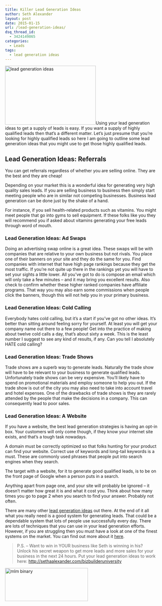 ```yaml
---
title: Killer Lead Generation Ideas
author: Seth Alexander
layout: post
date: 2015-01-15
url: /lead-generation-ideas/
dsq_thread_id:
  - 3424149865
categories:
  - Leads
tags:
  - lead generation ideas
---
```

<img class="alignleft size-medium wp-image-1993" src="http://sethaalexander.com/wp-content/uploads/2015/01/lead-generation-ideas-300x194.jpg" alt="lead generation ideas" width="300" height="194" />Using your lead generation ideas to get a supply of leads is easy. If you want a supply of highly qualified leads then that&#8217;s a different matter. Let&#8217;s just presume that you&#8217;re looking for highly qualified leads so here I am going to outline some lead generation ideas that you might use to get those highly qualified leads.

## Lead Generation Ideas: Referrals

You can get referrals regardless of whether you are selling online. They are the best and they are cheap!

Depending on your market this is a wonderful idea for generating very high quality sales leads. If you are selling business to business then simply start meeting people who are in similar not competing businesses. Business lead generation can be done just by the shake of a hand.

For instance, if you sell health-related products such as vitamins. You might meet people that go into gyms to sell equipment. If these folks like you they will recommend you if asked about vitamins generating your free leads through word of mouth.

### Lead Generation Ideas: Ad Swaps

Doing an advertising swap online is a great idea. These swaps will be with companies that are relative to your own business but not rivals. You place one of their banners on your site and they do the same for you. Find companies with internet that have high page rankings because they get the most traffic. If you&#8217;re not quite up there in the rankings yet you will have to set your sights a little lower. All you&#8217;ve got to do is compose an email which will only take a few minutes &#8211; and it may bring you excellent results. Also check to confirm whether these higher ranked companies have affiliate programs. That way you may also earn some commissions when people click the banners, though this will not help you in your primary business.

### Lead Generation Ideas: Cold Calling

Everybody hates cold calling, but it&#8217;s a start if you&#8217;ve got no other ideas. It&#8217;s better than sitting around feeling sorry for yourself. At least you will get your company name out there to a few people! Get into the practice of making about twelve cold calls a day, that&#8217;s about sixty a week. This is the least number I suggest to see any kind of results, if any. Can you tell I absolutely HATE cold calling?

### Lead Generation Ideas: Trade Shows

Trade shows are a superb way to generate leads. Naturally the trade show will have to be relevant to your business to generate qualified leads. Unfortunately trade shows can be very expensive. You&#8217;ll likely have to spend on promotional materials and employ someone to help you out. If the trade show is out of the city you may also need to take into account travel and hotel expenses. One of the drawbacks of trade shows is they are rarely attended by the people that make the decisions in a company. This can consequently lead to poor sales.

### Lead Generation Ideas: A Website

If you have a website, the best lead generation strategies is having an opt-in box. Your customers will only come though, if they know your internet site exists, and that&#8217;s a tough task nowadays.

A domain must be correctly optimized so that folks hunting for your product can find your website. Correct use of keywords and long-tail keywords is a must. These are commonly used phrases that people put into search engines when they search.

The target with a website, for it to generate good qualified leads, is to be on the front page of Google when a person puts in a search.

Anything apart from page one, and your site will probably be ignored &#8211; it doesn&#8217;t matter how great it is and what it cost you. Think about how many times you go to page 2 when you search to find your answer. Probably not often.

There are many other [lead generation ideas][1] out there. At the end of it all what you really need is a good system for generating leads. That could be a dependable system that lots of people use successfully every day. There are lots of techniques that you can use in your lead generation efforts. However, if you are struggling then you must have a look at one of the finest systems on the market. You can find out more about it [here][1].

> P.S. – Want to win in YOUR business like Seth is winning in his? Unlock his secret weapon to get more leads and more sales for your business in the next 24 hours. Put your lead generation ideas to work here: <a rel="nofollow" href="http://sethaalexander.bizbuilderuniversity.com/?t=saa-lead-generation-ideas">http://sethaalexander.com/bizbuilderuniversity</a>

<a rel="nofollow" href="http://sethaalexander.com/about-seth/" title="Bio"><img class="alignleft size-full wp-image-602" title="mlm tips" src="http://cdn.sethaalexander.com/wp-content/uploads/2012/09/signature.png" alt="mlm binary" width="274" height="109" /></a>

 [1]: http://sethaalexander.bizbuilderuniversity.com/?t=saa-lead-generation-ideas